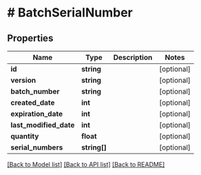 # # BatchSerialNumber

## Properties

Name | Type | Description | Notes
------------ | ------------- | ------------- | -------------
**id** | **string** |  | [optional]
**version** | **string** |  | [optional]
**batch_number** | **string** |  | [optional]
**created_date** | **int** |  | [optional]
**expiration_date** | **int** |  | [optional]
**last_modified_date** | **int** |  | [optional]
**quantity** | **float** |  | [optional]
**serial_numbers** | **string[]** |  | [optional]

[[Back to Model list]](../../README.md#models) [[Back to API list]](../../README.md#endpoints) [[Back to README]](../../README.md)
